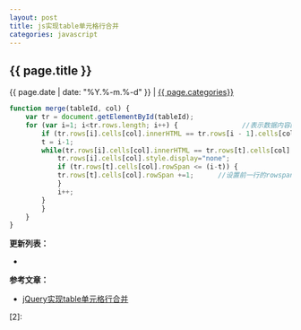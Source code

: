 ```yaml
---
layout: post
title: js实现table单元格行合并
categories: javascript
---
```


## {{ page.title }}

{{ page.date | date: "%Y.%-m.%-d" }} | <a href="/archive#{{ page.categories }}">{{ page.categories}}</a>


```javascript
function merge(tableId, col) {
	var tr = document.getElementById(tableId);
	for (var i=1; i<tr.rows.length; i++) {                //表示数据内容的第二行
	    if (tr.rows[i].cells[col].innerHTML == tr.rows[i - 1].cells[col].innerHTML) {//col代表列
		t = i-1;
		while(tr.rows[i].cells[col].innerHTML == tr.rows[t].cells[col].innerHTML) {
		    tr.rows[i].cells[col].style.display="none";
		    if (tr.rows[t].cells[col].rowSpan <= (i-t)) {  
			tr.rows[t].cells[col].rowSpan +=1;      //设置前一行的rowspan+1
		    }
		    i++;
		}
	    }               
	}
} 
```


**更新列表：**

*



**参考文章：**

* [jQuery实现table单元格行合并][1]

[1]: http://blog.csdn.net/viciousDear/article/details/46278087
[2]: 